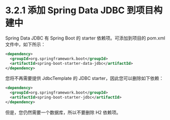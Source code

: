 # 3.2.1 添加 Spring Data JDBC 到项目构建中

Spring Data JDBC 有 Spring Boot 的 starter 依赖项。可添加到项目的 pom.xml 文件中，如下所示：

```xml
<dependency>
  <groupId>org.springframework.boot</groupId>
  <artifactId>spring-boot-starter-data-jdbc</artifactId>
</dependency>
```

您将不再需要提供 JdbcTemplate 的 JDBC starter，因此您可以删除如下依赖：

```xml
<dependency>
  <groupId>org.springframework.boot</groupId>
  <artifactId>spring-boot-starter-jdbc</artifactId>
</dependency>
```

但是，您仍然需要一个数据库，所以不要删除 H2 依赖项。
